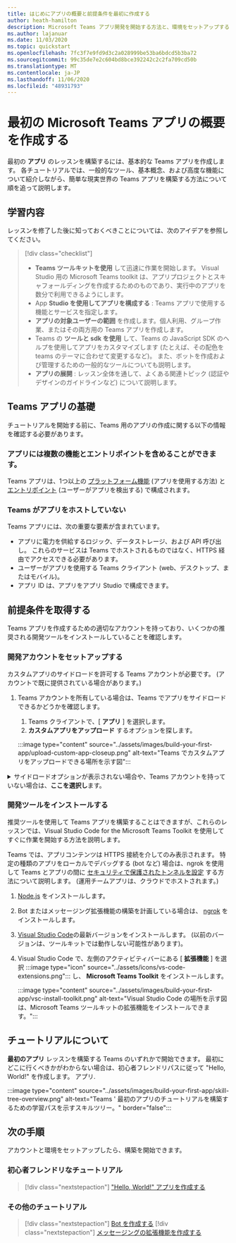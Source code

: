 ```yaml
---
title: はじめにアプリの概要と前提条件を最初に作成する
author: heath-hamilton
description: Microsoft Teams アプリ開発を開始する方法と、環境をセットアップする方法について説明します。
ms.author: lajanuar
ms.date: 11/03/2020
ms.topic: quickstart
ms.openlocfilehash: 7fc3f7e9fd9d3c2a028999be53ba6bdcd5b3ba72
ms.sourcegitcommit: 99c35de7e2c604bd8bce392242c2c2fa709cd50b
ms.translationtype: MT
ms.contentlocale: ja-JP
ms.lasthandoff: 11/06/2020
ms.locfileid: "48931793"
---
```

# <a name="build-your-first-microsoft-teams-app-overview"></a>最初の Microsoft Teams アプリの概要を作成する

最初の **アプリ** のレッスンを構築するには、基本的な Teams アプリを作成します。 各チュートリアルでは、一般的なツール、基本概念、および高度な機能について紹介しながら、簡単な現実世界の Teams アプリを構築する方法について順を追って説明します。

## <a name="what-youll-learn"></a>学習内容

レッスンを修了した後に知っておくべきことについては、次のアイデアを参照してください。

> [!div class="checklist"]
  >
  > * **Teams ツールキットを使用** して迅速に作業を開始します。 Visual Studio 用の Microsoft Teams toolkit は、アプリプロジェクトとスキャフォールディングを作成するためのものであり、実行中のアプリを数分で利用できるようにします。
  > * App **Studio を使用してアプリを構成する** : Teams アプリで使用する機能とサービスを指定します。
  > * **アプリの対象ユーザーの範囲** を作成します。個人利用、グループ作業、またはその両方用の Teams アプリを作成します。
  > * Teams の **ツールと sdk を使用** して、Teams の JavaScript SDK のヘルプを使用してアプリをカスタマイズします (たとえば、その配色を teams のテーマに合わせて変更するなど)。 また、ボットを作成および管理するための一般的なツールについても説明します。
  > * **アプリの展開** : レッスン全体を通して、よくある関連トピック (認証やデザインのガイドラインなど) について説明します。

## <a name="teams-app-fundamentals"></a>Teams アプリの基礎

チュートリアルを開始する前に、Teams 用のアプリの作成に関する以下の情報を確認する必要があります。

### <a name="apps-can-have-multiple-capabilities-and-entry-points"></a>アプリには複数の機能とエントリポイントを含めることができます。

Teams アプリは、1つ以上の [プラットフォーム機能](../concepts/capabilities-overview.md) (アプリを使用する方法) と [エントリポイント](../concepts/extensibility-points.md) (ユーザーがアプリを検出する) で構成されます。

### <a name="teams-doesnt-host-your-app"></a>Teams がアプリをホストしていない

Teams アプリには、次の重要な要素が含まれています。

* アプリに電力を供給するロジック、データストレージ、および API 呼び出し。 これらのサービスは Teams でホストされるものではなく、HTTPS 経由でアクセスできる必要があります。
* ユーザーがアプリを使用する Teams クライアント (web、デスクトップ、またはモバイル)。
* アプリ ID は、アプリをアプリ Studio で構成できます。

## <a name="get-prerequisites"></a>前提条件を取得する

Teams アプリを作成するための適切なアカウントを持っており、いくつかの推奨される開発ツールをインストールしていることを確認します。

### <a name="set-up-your-development-account"></a>開発アカウントをセットアップする

カスタムアプリのサイドロードを許可する Teams アカウントが必要です。 (アカウントで既に提供されている場合があります。)

1. Teams アカウントを所有している場合は、Teams でアプリをサイドロードできるかどうかを確認します。
    1. Teams クライアントで、[ **アプリ** ] を選択します。
    1. **カスタムアプリをアップロード** するオプションを探します。

    :::image type="content" source="../assets/images/build-your-first-app/upload-custom-app-closeup.png" alt-text="Teams でカスタムアプリをアップロードできる場所を示す図":::

<!-- markdownlint-disable MD033 -->
<details>

<summary>サイドロードオプションが表示されない場合や、Teams アカウントを持っていない場合は、<b>ここを選択し</b>ます。</summary>

Microsoft 365 開発者プログラムに参加することによって、アプリのサイドロードを許可する無料の Teams テストアカウントを取得することができます。 (登録プロセスには約2分かかります)。

1. [Microsoft 365 開発者プログラム](https://developer.microsoft.com/microsoft-365/dev-program)に移動します。
1. [ **今すぐ参加** ] を選択し、画面の指示に従います。
1. [ようこそ] 画面が表示されたら、[ **設定] E5 サブスクリプション** を選択します。
1. 管理者アカウントを設定します。 完了すると、次のような画面が表示になります。
:::image type="content" source="../assets/images/build-your-first-app/dev-program-subscription.png" alt-text="Microsoft 365 開発者プログラムにサインアップした後の表示例。":::
1. 設定したのと同じ管理者アカウントを使用して Teams にログインします。
1. [ **カスタムアプリをアップロード** する] オプションが選択されているかどうかを確認します。

</details>

### <a name="install-your-development-tools"></a>開発ツールをインストールする

推奨ツールを使用して Teams アプリを構築することはできますが、これらのレッスンでは、Visual Studio Code for the Microsoft Teams Toolkit を使用してすぐに作業を開始する方法を説明します。

Teams では、アプリコンテンツは HTTPS 接続を介してのみ表示されます。 特定の種類のアプリをローカルでデバッグする (bot など) 場合は、ngrok を使用して Teams とアプリの間に [セキュリティで保護されたトンネルを設定](../concepts/build-and-test/debug.md#locally-hosted) する方法について説明します。 (運用チームアプリは、クラウドでホストされます。)

1. [Node.js](https://nodejs.org/en/) をインストールします。
1. Bot またはメッセージング拡張機能の構築を計画している場合は、 [ngrok](https://ngrok.com/download) をインストールします。
1. [Visual Studio Code](https://code.visualstudio.com/download)の最新バージョンをインストールします。 (以前のバージョンは、ツールキットでは動作しない可能性があります)。
1. Visual Studio Code で、左側のアクティビティバーにある [ **拡張機能** ] を選択 :::image type="icon" source="../assets/icons/vs-code-extensions.png"::: し、 **Microsoft Teams Toolkit** をインストールします。

    :::image type="content" source="../assets/images/build-your-first-app/vsc-install-toolkit.png" alt-text="Visual Studio Code の場所を示す図は、Microsoft Teams ツールキットの拡張機能をインストールできます。":::

## <a name="about-the-tutorials"></a>チュートリアルについて

**最初のアプリ** レッスンを構築する Teams のいずれかで開始できます。 最初にどこに行くべきかがわからない場合は、初心者フレンドリパスに従って "Hello, World!" を作成します。 アプリ.

:::image type="content" source="../assets/images/build-your-first-app/skill-tree-overview.png" alt-text="Teams ' 最初のアプリのチュートリアルを構築するための学習パスを示すスキルツリー。" border="false":::

## <a name="next-step"></a>次の手順

アカウントと環境をセットアップしたら、構築を開始できます。

### <a name="beginner-friendly-tutorial"></a>初心者フレンドリなチュートリアル

> [!div class="nextstepaction"]
> ["Hello, World!" アプリを作成する](../build-your-first-app/build-and-run.md)

### <a name="other-tutorials"></a>その他のチュートリアル

> [!div class="nextstepaction"]
> [Bot を作成する](../build-your-first-app/build-bot.md)
> [!div class="nextstepaction"]
> [メッセージングの拡張機能を作成する](../build-your-first-app/build-messaging-extension.md)
